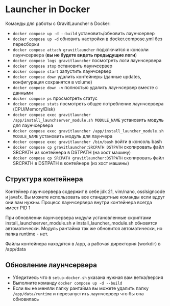 # Launcher in Docker
Команды для работы с GravitLauncher в Docker:
- `docker compose up -d --build` установить/обновить лаунчсервер
- `docker compose up -d` обновить настройки в docker.compose.yml без пересборки
- `docker compose attach gravitlauncher` подключится к консоли лаунчсервера (**вы не будете видеть предыдущие логи**)
- `docker compose logs gravitlauncher` посмотреть логи лаунчсервера
- `docker compose stop` остановить лаунчсервер
- `docker compose start` запустить лаунчсервер
- `docker compose down` удалить контейнеры (данные updates, конфигурация сохранятся в volume)
- `docker compose down -v` полностью удалить лаунчсервер вместе с данными
- `docker compose ps` просмотреть статус
- `docker compose stats` посмотреть общее потребление лаунчсервера (CPU/Memory/Disk)
- `docker compose exec gravitlauncher /app/install_launchserver_module.sh MODULE_NAME` установить модуль для лаунчсервера
- `docker compose exec gravitlauncher /app/install_launcher_module.sh MODULE_NAME` установить модуль для лаунчера
- `docker compose exec gravitlauncher /bin/bash` войти в консоль bash
- `docker compose cp gravitlauncher:SRCPATH DSTPATH` скопировать файл SRCPATH из контейнера в DSTPATH (на хост машину)
- `docker compose cp SRCPATH gravitlauncher:DSTPATH` скопировать файл SRCPATH в DSTPATH в контейнере (из хост машины)


## Структура контейнера

Контейнер лаунчсервера содержит в себе jdk 21, vim/nano, osslsigncode и javafx. Вы можете использовать все стандартные команды если вдруг они вам нужны. Процесс лаунчсервера внутри контейнера всегда имеет PID 1

При обновлении лаунчсервера модули установленные скриптами install_launchserver_module.sh и install_launcher_module.sh обновятся автоматически. Модуль рантайма так же обновится автоматически, но папка runtime - нет.

Файлы контейнера находятся в /app, а рабочая директория (workdir) в /app/data


## Обновление лаунчсервера

- Убедитиесь что в `setup-docker.sh` указана нужная вам ветка/версия
- Выполните команду `docker compose up -d --build`
- Если вы не меняли папку рантайма вы можете удалить папку `/app/data/runtime` и перезапустить лаунчсервер что бы она обновилась

